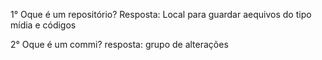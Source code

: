 1° Oque é um repositório? 
Resposta: Local para guardar aequivos do tipo mídia e códigos

2° Oque é um commi? 
resposta: grupo de alterações 

